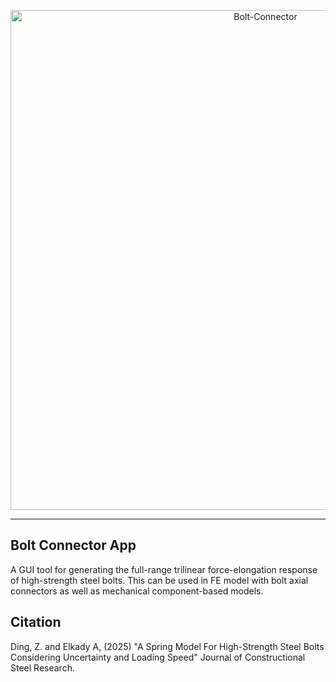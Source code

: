 <p align="center">
  <img width="800" src="screenshot  .jpg" alt="Bolt-Connector">
</p>

---------------

## Bolt Connector App
A GUI tool for generating the full-range trilinear force-elongation response of high-strength steel bolts. This can be used in FE model with bolt axial connectors as well as mechanical component-based models.

## Citation
Ding, Z. and Elkady A, (2025) "A Spring Model For High-Strength Steel Bolts Considering Uncertainty and Loading Speed" Journal of Constructional Steel Research.
